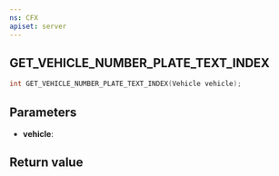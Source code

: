 ```yaml
---
ns: CFX
apiset: server
---
```

## GET_VEHICLE_NUMBER_PLATE_TEXT_INDEX

```c
int GET_VEHICLE_NUMBER_PLATE_TEXT_INDEX(Vehicle vehicle);
```


## Parameters
* **vehicle**: 

## Return value
